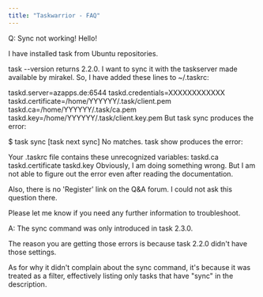 ```yaml
---
title: "Taskwarrior - FAQ"
---
```


Q: Sync not working!
Hello!

I have installed task from Ubuntu repositories.

task --version returns 2.2.0.
I want to sync it with the taskserver made available by mirakel.
So, I have added these lines to ~/.taskrc:

taskd.server=azapps.de:6544
taskd.credentials=XXXXXXXXXXXX
taskd.certificate=/home/YYYYYY/.task/client.pem
taskd.ca=/home/YYYYYY/.task/ca.pem
taskd.key=/home/YYYYYY/.task/client.key.pem
But task sync produces the error:

$ task sync
[task next sync]
No matches.
task show produces the error:

Your .taskrc file contains these unrecognized variables:
  taskd.ca
  taskd.certificate
  taskd.key
Obviously, I am doing something wrong. But I am not able to figure out the error even after reading the documentation.

Also, there is no 'Register' link on the Q&A forum. I could not ask this question there.

Please let me know if you need any further information to troubleshoot.

A: The sync command was only introduced in task 2.3.0.

The reason you are getting those errors is because task 2.2.0 didn't have those settings.

As for why it didn't complain about the sync command, it's because it was treated as a filter, effectively listing only tasks that have "sync" in the description.
